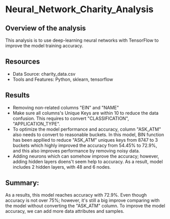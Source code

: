 # Neural_Network_Charity_Analysis

## Overview of the analysis
This analysis is to use deep-learning neural networks with TensorFlow to improve the model training accuracy.

## Resources
- Data Source: charity_data.csv
- Tools and Features: Python, sklearn, tensorflow

## Results
- Removing non-related columns "EIN" and "NAME" 
- Make sure all columns's Unique Keys are within 10 to reduce the data confusion. This requires to convert "CLASSIFICATION", "APPLICATION_TYPE".
- To optimize the model performance and accuracy, column "ASK_ATM" also needs to convert to reasonable buckets. In this model, BIN function has been appllied to reduce "ASK_ATM" uniques keys from 8747 to 3 buckets which highly improved the accuracy from 54.45% to 72.9%, and this also improves performance by removing noisy data.
- Adding neurons which can somehow improve the accuracy; however, adding hidden layers doens't seem help to accuracy. As a result, model includes 2 hidden layers, with 48 and 6 nodes.

## Summary:

As a results, this model reaches accuracy with 72.9%. Even though accuracy is not over 75%; however, it's still a big improve comparing with the model without converting the "ASK_ATM" column. To improve the model accuracy, we can add more data attributes and samples.

